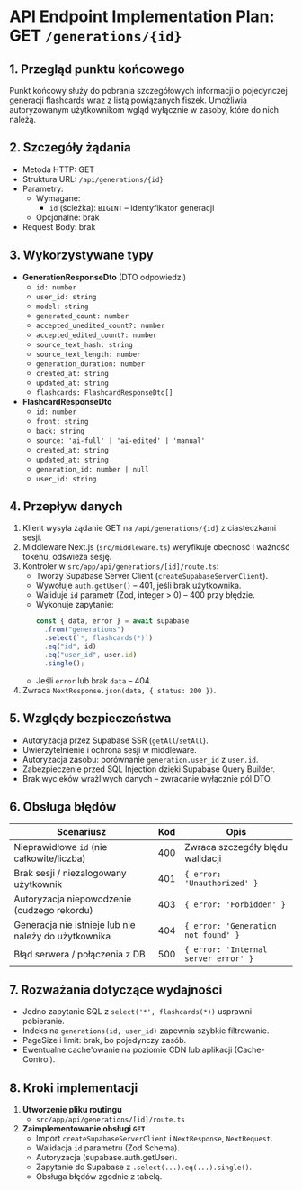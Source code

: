 # API Endpoint Implementation Plan: GET `/generations/{id}`

## 1. Przegląd punktu końcowego

Punkt końcowy służy do pobrania szczegółowych informacji o pojedynczej generacji flashcards wraz z listą powiązanych fiszek. Umożliwia autoryzowanym użytkownikom wgląd wyłącznie w zasoby, które do nich należą.

## 2. Szczegóły żądania

- Metoda HTTP: GET
- Struktura URL: `/api/generations/{id}`
- Parametry:
  - Wymagane:
    - `id` (ścieżka): `BIGINT` – identyfikator generacji
  - Opcjonalne: brak
- Request Body: brak

## 3. Wykorzystywane typy

- **GenerationResponseDto** (DTO odpowiedzi)
  - `id: number`
  - `user_id: string`
  - `model: string`
  - `generated_count: number`
  - `accepted_unedited_count?: number`
  - `accepted_edited_count?: number`
  - `source_text_hash: string`
  - `source_text_length: number`
  - `generation_duration: number`
  - `created_at: string`
  - `updated_at: string`
  - `flashcards: FlashcardResponseDto[]`
- **FlashcardResponseDto**
  - `id: number`
  - `front: string`
  - `back: string`
  - `source: 'ai-full' | 'ai-edited' | 'manual'`
  - `created_at: string`
  - `updated_at: string`
  - `generation_id: number | null`
  - `user_id: string`

## 4. Przepływ danych

1. Klient wysyła żądanie GET na `/api/generations/{id}` z ciasteczkami sesji.
2. Middleware Next.js (`src/middleware.ts`) weryfikuje obecność i ważność tokenu, odświeża sesję.
3. Kontroler w `src/app/api/generations/[id]/route.ts`:
   - Tworzy Supabase Server Client (`createSupabaseServerClient`).
   - Wywołuje `auth.getUser()` – 401, jeśli brak użytkownika.
   - Waliduje `id` parametr (Zod, integer > 0) – 400 przy błędzie.
   - Wykonuje zapytanie:
     ```typescript
     const { data, error } = await supabase
       .from("generations")
       .select(`*, flashcards(*)`)
       .eq("id", id)
       .eq("user_id", user.id)
       .single();
     ```
   - Jeśli `error` lub brak `data` – 404.
4. Zwraca `NextResponse.json(data, { status: 200 })`.

## 5. Względy bezpieczeństwa

- Autoryzacja przez Supabase SSR (`getAll`/`setAll`).
- Uwierzytelnienie i ochrona sesji w middleware.
- Autoryzacja zasobu: porównanie `generation.user_id` z `user.id`.
- Zabezpieczenie przed SQL Injection dzięki Supabase Query Builder.
- Brak wycieków wrażliwych danych – zwracanie wyłącznie pól DTO.

## 6. Obsługa błędów

| Scenariusz                                           | Kod | Opis                                 |
| ---------------------------------------------------- | --- | ------------------------------------ |
| Nieprawidłowe `id` (nie całkowite/liczba)            | 400 | Zwraca szczegóły błędu walidacji     |
| Brak sesji / niezalogowany użytkownik                | 401 | `{ error: 'Unauthorized' }`          |
| Autoryzacja niepowodzenie (cudzego rekordu)          | 403 | `{ error: 'Forbidden' }`             |
| Generacja nie istnieje lub nie należy do użytkownika | 404 | `{ error: 'Generation not found' }`  |
| Błąd serwera / połączenia z DB                       | 500 | `{ error: 'Internal server error' }` |

## 7. Rozważania dotyczące wydajności

- Jedno zapytanie SQL z `select('*', flashcards(*))` usprawni pobieranie.
- Indeks na `generations(id, user_id)` zapewnia szybkie filtrowanie.
- PageSize i limit: brak, bo pojedynczy zasób.
- Ewentualne cache'owanie na poziomie CDN lub aplikacji (Cache-Control).

## 8. Kroki implementacji

1. **Utworzenie pliku routingu**
   - `src/app/api/generations/[id]/route.ts`
2. **Zaimplementowanie obsługi `GET`**
   - Import `createSupabaseServerClient` i `NextResponse`, `NextRequest`.
   - Walidacja `id` parametru (Zod Schema).
   - Autoryzacja (supabase.auth.getUser).
   - Zapytanie do Supabase z `.select(...).eq(...).single()`.
   - Obsługa błędów zgodnie z tabelą.
